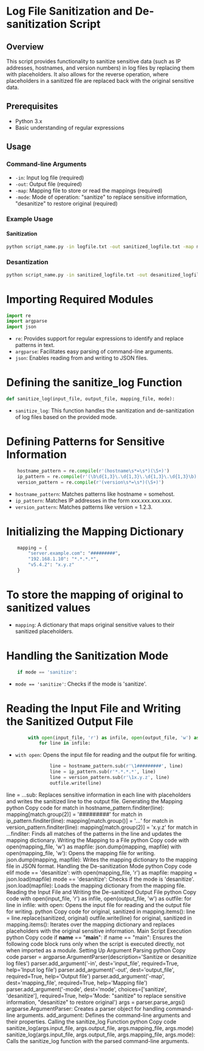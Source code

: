 # Log File Sanitization and De-sanitization Script

## Overview
This script provides functionality to sanitize sensitive data (such as IP addresses, hostnames, and version numbers) in log files by replacing them with placeholders. It also allows for the reverse operation, where placeholders in a sanitized file are replaced back with the original sensitive data.

## Prerequisites
- Python 3.x
- Basic understanding of regular expressions

## Usage

### Command-line Arguments
- `-in`: Input log file (required)
- `-out`: Output file (required)
- `-map`: Mapping file to store or read the mappings (required)
- `-mode`: Mode of operation: "sanitize" to replace sensitive information, "desanitize" to restore original (required)

### Example Usage

#### Sanitization

```bash
python script_name.py -in logfile.txt -out sanitized_logfile.txt -map mappingfile.json -mode sanitize
```
### Desantization
```bash
python script_name.py -in sanitized_logfile.txt -out desanitized_logfile.txt -map mappingfile.json -mode desanitize
```

# Importing Required Modules
```python
import re
import argparse
import json
```
- `re`: Provides support for regular expressions to identify and replace patterns in text.
- `argparse`: Facilitates easy parsing of command-line arguments.
- `json`: Enables reading from and writing to JSON files.
  
# Defining the sanitize_log Function
```python
def sanitize_log(input_file, output_file, mapping_file, mode):
```
- `sanitize_log`: This function handles the sanitization and de-sanitization of log files based on the provided mode.

# Defining Patterns for Sensitive Information
```python
    hostname_pattern = re.compile(r'(hostname\s*=\s*)(\S+)')
    ip_pattern = re.compile(r'(\b\d{1,3}\.\d{1,3}\.\d{1,3}\.\d{1,3}\b)')
    version_pattern = re.compile(r'(version\s*=\s*)(\S+)')
```
- `hostname_pattern`: Matches patterns like hostname = somehost.
- `ip_pattern`: Matches IP addresses in the form xxx.xxx.xxx.xxx.
- `version_pattern`: Matches patterns like version = 1.2.3.
# Initializing the Mapping Dictionary
```python
    mapping = {
        "server.example.com": "#########",
        "192.168.1.10": "*.*.*.*",
        "v5.4.2": "x.y.z"
    }
```
 # To store the mapping of original to sanitized values
- `mapping`: A dictionary that maps original sensitive values to their sanitized placeholders.
  
# Handling the Sanitization Mode
```python
    if mode == 'sanitize':
```
- `mode == 'sanitize'`: Checks if the mode is 'sanitize'.

# Reading the Input File and Writing the Sanitized Output File
```python
        with open(input_file, 'r') as infile, open(output_file, 'w') as outfile:
            for line in infile:
```
- `with open`: Opens the input file for reading and the output file for writing.
```python
                line = hostname_pattern.sub(r'\1#########', line)
                line = ip_pattern.sub(r'*.*.*.*', line)
                line = version_pattern.sub(r'\1x.y.z', line)
                outfile.write(line)
```
line = ...sub: Replaces sensitive information in each line with placeholders and writes the sanitized line to the output file.
Generating the Mapping
python
Copy code
                for match in hostname_pattern.finditer(line):
                    mapping[match.group(2)] = '#########'
                for match in ip_pattern.finditer(line):
                    mapping[match.group()] = '*.*.*.*'
                for match in version_pattern.finditer(line):
                    mapping[match.group(2)] = 'x.y.z'
for match in ...finditer: Finds all matches of the patterns in the line and updates the mapping dictionary.
Writing the Mapping to a File
python
Copy code
        with open(mapping_file, 'w') as mapfile:
            json.dump(mapping, mapfile)
with open(mapping_file, 'w'): Opens the mapping file for writing.
json.dump(mapping, mapfile): Writes the mapping dictionary to the mapping file in JSON format.
Handling the De-sanitization Mode
python
Copy code
    elif mode == 'desanitize':
        with open(mapping_file, 'r') as mapfile:
            mapping = json.load(mapfile)
mode == 'desanitize': Checks if the mode is 'desanitize'.
json.load(mapfile): Loads the mapping dictionary from the mapping file.
Reading the Input File and Writing the De-sanitized Output File
python
Copy code
        with open(input_file, 'r') as infile, open(output_file, 'w') as outfile:
            for line in infile:
with open: Opens the input file for reading and the output file for writing.
python
Copy code
                for original, sanitized in mapping.items():
                    line = line.replace(sanitized, original)
                outfile.write(line)
for original, sanitized in mapping.items(): Iterates over the mapping dictionary and replaces placeholders with the original sensitive information.
Main Script Execution
python
Copy code
if __name__ == "__main__":
if name == "main": Ensures the following code block runs only when the script is executed directly, not when imported as a module.
Setting Up Argument Parsing
python
Copy code
    parser = argparse.ArgumentParser(description='Sanitize or desanitize log files')
    parser.add_argument('-in', dest='input_file', required=True, help='Input log file')
    parser.add_argument('-out', dest='output_file', required=True, help='Output file')
    parser.add_argument('-map', dest='mapping_file', required=True, help='Mapping file')
    parser.add_argument('-mode', dest='mode', choices=['sanitize', 'desanitize'], required=True,
                        help='Mode: "sanitize" to replace sensitive information, "desanitize" to restore original')
    args = parser.parse_args()
argparse.ArgumentParser: Creates a parser object for handling command-line arguments.
add_argument: Defines the command-line arguments and their properties.
Calling the sanitize_log Function
python
Copy code
    sanitize_log(args.input_file, args.output_file, args.mapping_file, args.mode)
sanitize_log(args.input_file, args.output_file, args.mapping_file, args.mode): Calls the sanitize_log function with the parsed command-line arguments.
